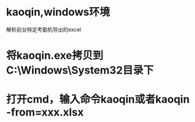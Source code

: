 # kaoqin,windows环境
解析前台特定考勤机导出的excel

# 将kaoqin.exe拷贝到C:\Windows\System32目录下
# 打开cmd，输入命令kaoqin或者kaoqin -from=xxx.xlsx


